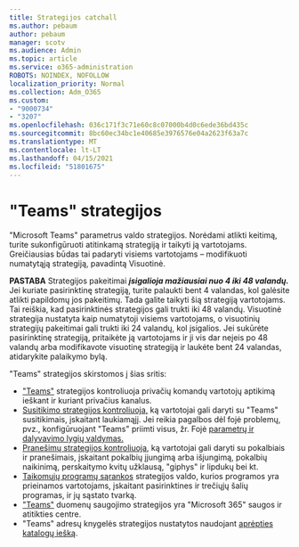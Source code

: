 ```yaml
---
title: Strategijos catchall
ms.author: pebaum
author: pebaum
manager: scotv
ms.audience: Admin
ms.topic: article
ms.service: o365-administration
ROBOTS: NOINDEX, NOFOLLOW
localization_priority: Normal
ms.collection: Adm_O365
ms.custom:
- "9000734"
- "3207"
ms.openlocfilehash: 036c171f3c71e60c8c07000b4d0c6ede36bd435c
ms.sourcegitcommit: 8bc60ec34bc1e40685e3976576e04a2623f63a7c
ms.translationtype: MT
ms.contentlocale: lt-LT
ms.lasthandoff: 04/15/2021
ms.locfileid: "51801675"
---
```

# <a name="teams-policies"></a>"Teams" strategijos

"Microsoft Teams" parametrus valdo strategijos. Norėdami atlikti keitimą, turite sukonfigūruoti atitinkamą strategiją ir taikyti ją vartotojams. Greičiausias būdas tai padaryti visiems vartotojams – modifikuoti numatytąją strategiją, pavadintą Visuotinė. 

**PASTABA** Strategijos pakeitimai **_įsigalioja mažiausiai nuo 4 iki 48 valandų._** Jei kuriate pasirinktinę strategiją, turite palaukti bent 4 valandas, kol galėsite atlikti papildomų jos pakeitimų. Tada galite taikyti šią strategiją vartotojams. Tai reiškia, kad pasirinktinės strategijos gali trukti iki 48 valandų. Visuotinė strategija nustatyta kaip numatytoji visiems vartotojams, o visuotinių strategijų pakeitimai gali trukti iki 24 valandų, kol įsigalios. Jei sukūrėte pasirinktinę strategiją, pritaikėte ją vartotojams ir ji vis dar neįeis po 48 valandų arba modifikavote visuotinę strategiją ir laukėte bent 24 valandas, atidarykite palaikymo bylą.

"Teams" strategijos skirstomos į šias sritis:

- ["Teams"](https://docs.microsoft.com/MicrosoftTeams/teams-policies) strategijos kontroliuoja privačių komandų vartotojų aptikimą ieškant ir kuriant privačius kanalus.  
- [Susitikimo strategijos kontroliuoja,](https://docs.microsoft.com/microsoftteams/meeting-policies-in-teams) ką vartotojai gali daryti su "Teams" susitikimais, įskaitant laukiamąjį. Jei reikia pagalbos dėl fojė problemų, pvz., konfigūruojant "Teams" priimti visus, žr. Fojė [parametrų ir dalyvavimo lygių valdymas.](https://docs.microsoft.com/alchemyinsights/bypass-lobby)
- [Pranešimų strategijos kontroliuoja,](https://docs.microsoft.com/microsoftteams/messaging-policies-in-teams) ką vartotojai gali daryti su pokalbiais ir pranešimais, įskaitant pokalbių įjungimą arba išjungimą, pokalbių naikinimą, perskaitymo kvitų užklausą, "giphys" ir lipdukų bei kt.
- [Taikomųjų programų sąrankos](https://docs.microsoft.com/MicrosoftTeams/teams-app-setup-policies) strategijos valdo, kurios programos yra prieinamos vartotojams, įskaitant pasirinktines ir trečiųjų šalių programas, ir jų sąstato tvarką.  
- ["Teams"](https://docs.microsoft.com/microsoftteams/retention-policies) duomenų saugojimo strategijos yra "Microsoft 365" saugos ir atitikties centre.
- "Teams" adresų knygelės strategijos nustatytos naudojant [aprėpties katalogų iešką](https://docs.microsoft.com/MicrosoftTeams/teams-scoped-directory-search).